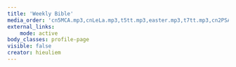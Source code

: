 ```yaml
---
title: 'Weekly Bible'
media_order: 'cn5MCA.mp3,cnLeLa.mp3,t5tt.mp3,easter.mp3,t7tt.mp3,cn2PSA.mp3'
external_links:
    mode: active
body_classes: profile-page
visible: false
creator: hieuliem
---
```


